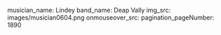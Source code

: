 musician_name: Lindey
band_name: Deap Vally
img_src: images/musician0604.png
onmouseover_src: 
pagination_pageNumber: 1890